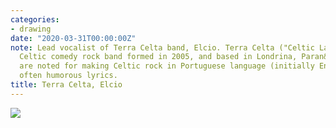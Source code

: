 ```yaml
---
categories:
- drawing
date: "2020-03-31T00:00:00Z"
note: Lead vocalist of Terra Celta band, Elcio. Terra Celta ("Celtic Land") is a Brazilian
  Celtic comedy rock band formed in 2005, and based in Londrina, Paran&aacute;. They
  are noted for making Celtic rock in Portuguese language (initially English), with
  often humorous lyrics.
title: Terra Celta, Elcio
---
```


<img src="/assets/pages/art/images/images/terra_celta_s_vocal_elcio_by_kinow-dau42sh.png">
